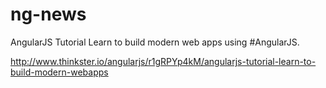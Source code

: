 ng-news
=======

AngularJS Tutorial
Learn to build modern web apps using #AngularJS. 

http://www.thinkster.io/angularjs/r1gRPYp4kM/angularjs-tutorial-learn-to-build-modern-webapps

